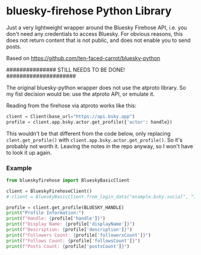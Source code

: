 # bluesky-firehose Python Library

Just a very lightweight wrapper around the Bluesky Firehose API, i.e. you don't need any credentials
to access Bluesky. For obvious reasons, this does not return content that is not public, and 
does not enable you to send posts. 

Based on https://github.com/ten-faced-carrot/bluesky-python

############### STILL NEEDS TO BE DONE! #####################

The original bluesky-python wrapper does not use the atproto library. 
So my fist decision would be: use the atproto API, or emulate it. 

Reading from the firehose via atproto works like this: 
```py
client = Client(base_url="https://api.bsky.app")
profile = client.app.bsky.actor.get_profile({'actor': handle})
```

This wouldn't be that different from the code below, only replacing ```clent.get_profile()``` with
```client.app.bsky.actor.get_profile()```. So it's probably not worth it. Leaving the notes in the repo
anyway, so I won't have to look it up again. 

### Example

```py
from blueskyfirehose import BlueskyBasicClient

client = BlueskyFirehoseClient()
# client = BlueskyBasicClient.from_login_data("example.bsky.social", "1234567890")

profile = client.get_profile(BLUESKY_HANDLE)
print("Profile Information:")
print(f"Handle: {profile['handle']}")
print(f"Display Name: {profile['displayName']}")
print(f"Description: {profile['description']}")
print(f"Followers Count: {profile['followersCount']}")
print(f"Follows Count: {profile['followsCount']}")
print(f"Posts Count: {profile['postsCount']}")
```